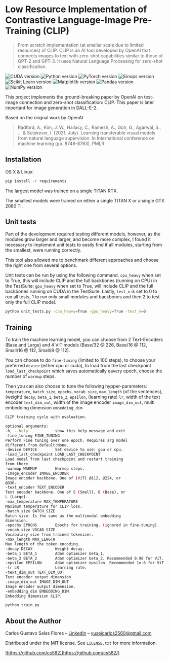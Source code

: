 # Low Resource Implementation of Contrastive Language-Image Pre-Training (CLIP)
> From scratch implementation (at smaller scale due to limited resources) of CLIP. CLIP is an AI tool developed by OpenAI that connects images to text with zero-shot capabilities similar to those of GPT-2 and GPT-3. It uses Natural Language Processing for zero-shot classification.

![CUDA version][cuda-image]
![Python version][python-image]
![PyTorch version][pytorch-image]
![Einops version][einops-image]
![Scikit Learn version][scikit-learn-image]
![Matplotlib version][matplotlib-image]
![Pandas version][pandas-image]
![NumPy version][numpy-image]

This project implements the ground-breaking paper by OpenAI on
test-image connection and zero-shot classification: CLIP. This
paper is later important for image generation in DALL-E-2.

Based on the orignal work by OpenAI
> Radford, A., Kim, J. W., Hallacy, C., Ramesh, A., Goh, G., Agarwal, S., ... & Sutskever, I. (2021, July). Learning transferable visual models from natural language supervision. In International conference on machine learning (pp. 8748-8763). PMLR.

## Installation

OS X & Linux:

```sh
pip install -r requirements
```

The largest model was trained on a single TITAN RTX.

The smallest models were trained on either
a single TITAN X or a single GTX 2080 Ti.

## Unit tests

Part of the development required testing different models, however,
as the modules grow larger and larger, and become more complex, I found
it necessary to implement unit tests to easily find if all modules,
starting from the smallest, were running correctly.

This tool also allowed me to benchmark different approaches and choose the
right one from several options.

Unit tests can be run by using the following command. ```cpu_heavy``` when set to
True, this will include CLIP and the full backbones (running on CPU) in the TestSuite; ```gpu_heavy```
when set to True, will include CLIP and the full backbones running on CUDA in the TestSuite. Lastly,
```test_n``` is set to 0 to run all tests, 1 to run only small modules and backbones
and then 2 to test only the full CLIP model.

```sh
python unit_tests.py -cpu_heavy=True -gpu_heavy=True -test_n=0
```

## Training

To train the machine learning model, you can choose from 2 Text-Encoders (Base and Large)
and 4 ViT models (Base/32 @ 226, Base/16 @ 112, Small/16 @ 112, Small/8 @ 112).

You can choose to do ```fine-tuning``` (limited to 100 steps), to choose your preferred
```device``` (either cpu or cuda), to load from the last checkpoint ```load_last_checkpoint``` which saves automatically
eavery epoch, choose the number of ```warmup``` steps.

Then you can also choose to tune the following hypper-parameters: ```temperature```, ```batch_size```,
```epochs```, ```vocab_size```, ```max_length``` (of the sentences), (weight) ```decay```, ```beta_1```,
```beta_2```, ```epsilon```, (learning rate) ```lr```, width of the text encoder ```text_dim_out```, 
width of the image encoder ```image_dim_out```, multi embedding dimension ```embedding_dim```

```sh
CLIP training cycle with evaluation.

optional arguments:
-h, --help            show this help message and exit
-fine_tuning FINE_TUNING
Perform Fine tuning over one epoch. Requires arg model
different from default:None.
-device DEVICE        Set device to use: gpu or cpu.
-load_last_checkpoint LOAD_LAST_CHECKPOINT
Load model from last checkpoint and restart training
from there.
-warmup WARMUP        Warmup steps.
-image_encoder IMAGE_ENCODER
Image encoder backbone. One of (ViT) @112, @224, or
@336.
-text_encoder TEXT_ENCODER
Text encoder backbone. One of S (Small), B (Base), or
L (Large).
-max_temperature MAX_TEMPERATURE
Maximum temperature for CLIP loss.
-batch_size BATCH_SIZE
Batch size. Is the same as the multimodal embedding
dimension.
-epochs EPOCHS        Epochs for training. (ignored in fine-tuning).
-vocab_size VOCAB_SIZE
Vocabulary size from trained tokenizer.
-max_length MAX_LENGTH
Max length of the token encoding.
-decay DECAY          Weight decay.
-beta_1 BETA_1        Adam optimizer beta_1.
-beta_2 BETA_2        Adam optimizer beta_2. Recommended 0.98 for ViT.
-epsilon EPSILON      Adam optimizer epsilon. Recommended 1e-6 for ViT.
-lr LR                Learning rate.
-text_dim_out TEXT_DIM_OUT
Text encoder output dimension.
-image_dim_out IMAGE_DIM_OUT
Image encoder output dimension.
-embedding_dim EMBEDDING_DIM
Embedding dimension CLIP.
```


```sh
python train.py
```


## About the Author

Carlos Gustavo Salas Flores – [LinkedIn](https://www.linkedin.com/in/carlosgustavosalas/) – yuseicarlos2560@gmail.com

Distributed under the MIT license. See ``LICENSE.txt`` for more information.

[https://github.com/cs582](https://github.com/cs582/)


<!-- Markdown link & img dfn's -->
[cuda-image]: https://img.shields.io/badge/CUDA-11.5-blue?style=flat-square]
[python-image]: https://img.shields.io/badge/Python-3.8.5-blue?style=flat-square]
[pytorch-image]: https://img.shields.io/badge/PyTorch-1.9.0-orange?style=flat-square]
[einops-image]: https://img.shields.io/badge/Einops-1.0.0-orange?style=flat-square]
[scikit-learn-image]: https://img.shields.io/badge/scikit--learn-0.24.1-blue?style=flat-square]
[matplotlib-image]: https://img.shields.io/badge/Matplotlib-3.3.4-orange?style=flat-square]
[pandas-image]: https://img.shields.io/badge/Pandas-1.2.3-blue?style=flat-square]
[numpy-image]: https://img.shields.io/badge/NumPy-1.20.1-orange?style=flat-square]